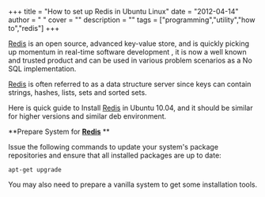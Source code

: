 
+++
title = "How to set up Redis in Ubuntu Linux"
date = "2012-04-14"
author = " "
cover = ""
description = ""
tags = ["programming","utility","how to","redis"]
+++

[Redis](http://redis.io/) is an open source, advanced key-value store, and is quickly picking up momentum in real-time software development , it is now a well known and trusted product and can be used in various problem scenarios as a No SQL implementation. 

 [Redis](http://redis.io/) is often referred to as a data structure server since keys can contain strings, hashes, lists, sets and sorted sets. 

 Here is quick guide to Install [Redis](http://redis.io/) in Ubuntu 10.04, and it should be similar for higher versions and similar deb environment. 

 **Prepare System for **[**Redis**](http://redis.io/)** **

 Issue the following commands to update your system's package repositories and ensure that all installed packages are up to date: 

 ```apt-get update
apt-get upgrade
```
 You may also need to prepare a vanilla system to get some installation tools. 



